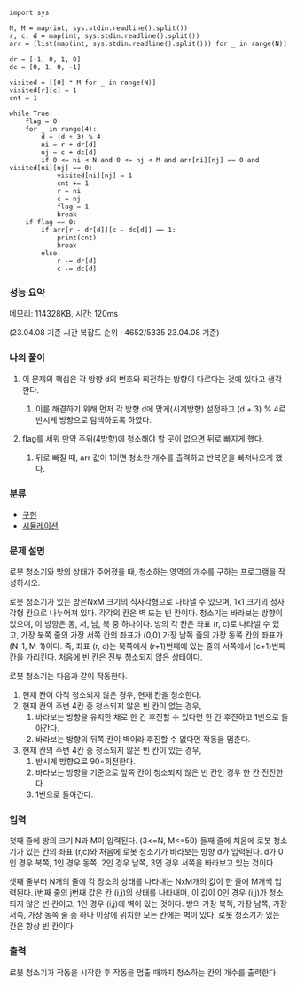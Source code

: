 ```
import sys

N, M = map(int, sys.stdin.readline().split())
r, c, d = map(int, sys.stdin.readline().split())
arr = [list(map(int, sys.stdin.readline().split())) for _ in range(N)]

dr = [-1, 0, 1, 0]
dc = [0, 1, 0, -1]

visited = [[0] * M for _ in range(N)]
visited[r][c] = 1
cnt = 1

while True:
    flag = 0
    for _ in range(4):
        d = (d + 3) % 4
        ni = r + dr[d]
        nj = c + dc[d]
        if 0 <= ni < N and 0 <= nj < M and arr[ni][nj] == 0 and visited[ni][nj] == 0:
            visited[ni][nj] = 1
            cnt += 1
            r = ni
            c = nj
            flag = 1
            break
    if flag == 0:
        if arr[r - dr[d]][c - dc[d]] == 1:
            print(cnt)
            break
        else:
            r -= dr[d]
            c -= dc[d]
```

### 성능 요약

메모리: 114328KB, 시간: 120ms 

(23.04.08 기준 시간 복잡도 순위 : 4652/5335 23.04.08 기준)



### 나의 풀이

1. 이 문제의 핵심은 각 방향 d의 번호와 회전하는 방향이 다르다는 것에 있다고 생각한다.
   1. 이를 해결하기 위해 먼저 각 방향 d에 맞게(시계방향) 설정하고 (d + 3) % 4로 반시계 방향으로 탐색하도록 하였다.

2. flag를 세워 만약 주위(4방향)에 청소해야 할 곳이 없으면 뒤로 빠지게 했다.
   1. 뒤로 빠질 때, arr 값이 1이면 청소한 개수를 출력하고 반복문을 빠져나오게 했다.


### 분류

- [구현](https://www.acmicpc.net/problem/tag/102)
- [시뮬레이션](https://www.acmicpc.net/problem/tag/141)

### 문제 설명

로봇 청소기와 방의 상태가 주어졌을 때, 청소하는 영역의 개수를 구하는 프로그램을 작성하시오.

로봇 청소기가 있는 방은NxM 크기의 직사각형으로 나타낼 수 있으며, 1x1 크기의 정사각형 칸으로 나누어져 있다. 각각의 칸은 벽 또는 빈 칸이다. 청소기는 바라보는 방향이 있으며, 이 방향은 동, 서, 남, 북 중 하나이다. 방의 각 칸은 좌표 (r, c)로 나타낼 수 있고, 가장 북쪽 줄의 가장 서쪽 칸의 좌표가 (0,0) 가장 남쪽 줄의 가장 동쪽 칸의 좌표가 (N-1, M-1)이다. 즉, 좌표 (r, c)는 북쪽에서 (r+1)번째에 있는 줄의 서쪽에서 (c+1)번째 칸을 가리킨다. 처음에 빈 칸은 전부 청소되지 않은 상태이다.

로봇 청소기는 다음과 같이 작동한다.

1. 현재 칸이 아직 청소되지 않은 경우, 현재 칸을 청소한다.
2. 현재 칸의 주변 4칸 중 청소되지 않은 빈 칸이 없는 경우,
   1. 바라보는 방향을 유지한 채로 한 칸 후진할 수 있다면 한 칸 후진하고 1번으로 돌아간다.
   2. 바라보는 방향의 뒤쪽 칸이 벽이라 후진할 수 없다면 작동을 멈춘다.
3. 현재 칸의 주변 4칸 중 청소되지 않은 빈 칸이 있는 경우,
   1. 반시계 방향으로 90∘회전한다.
   2. 바라보는 방향을 기준으로 앞쪽 칸이 청소되지 않은 빈 칸인 경우 한 칸 전진한다.
   3. 1번으로 돌아간다.

### 입력

첫째 줄에 방의 크기 N과 M이 입력된다. (3<=N, M<=50)  둘째 줄에 처음에 로봇 청소기가 있는 칸의 좌표 (r,c)와 처음에 로봇 청소기가 바라보는 방향 d가 입력된다. d가 0인 경우 북쪽, 1인 경우 동쪽, 2인 경우 남쪽, 3인 경우 서쪽을 바라보고 있는 것이다.

셋째 줄부터 N개의 줄에 각 장소의 상태를 나타내는 NxM개의 값이 한 줄에 M개씩 입력된다. i번째 줄의 j번째 값은 칸 (i,j)의 상태를 나타내며, 이 값이 0인 경우 (i,j)가 청소되지 않은 빈 칸이고, 1인 경우 (i,j)에 벽이 있는 것이다. 방의 가장 북쪽, 가장 남쪽, 가장 서쪽, 가장 동쪽 줄 중 하나 이상에 위치한 모든 칸에는 벽이 있다. 로봇 청소기가 있는 칸은 항상 빈 칸이다.

### 출력

로봇 청소기가 작동을 시작한 후 작동을 멈출 때까지 청소하는 칸의 개수를 출력한다.